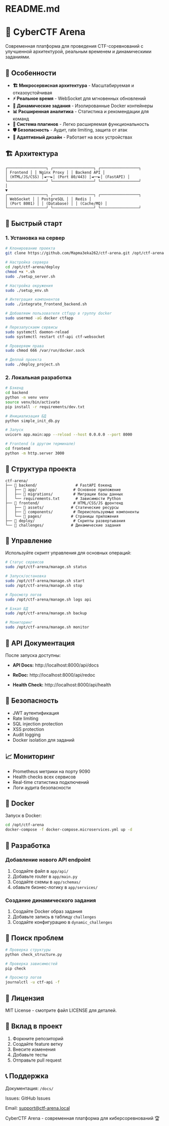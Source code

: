 # README.md
# 🚀 CyberCTF Arena

Современная платформа для проведения CTF-соревнований с улучшенной архитектурой, реальным временем и динамическими заданиями.

## 🌟 Особенности

- **🏗️ Микросервисная архитектура** - Масштабируемая и отказоустойчивая
- **⚡ Реальное время** - WebSocket для мгновенных обновлений
- **🐳 Динамические задания** - Изолированные Docker контейнеры
- **📊 Расширенная аналитика** - Статистика и рекомендации для команд
- **🔌 Система плагинов** - Легко расширяемая функциональность
- **🛡️ Безопасность** - Аудит, rate limiting, защита от атак
- **📱 Адаптивный дизайн** - Работает на всех устройствах

## 🏗️ Архитектура
```
┌─────────────────┐ ┌──────────────────┐ ┌─────────────────┐
│ Frontend │ │ Nginx Proxy │ │ Backend API │
│ (HTML/JS/CSS) │◄──►│ (Port 80/443) │◄──►│ (FastAPI) │
└─────────────────┘ └──────────────────┘ └─────────────────┘
│
▼
┌─────────────────┐ ┌──────────────────┐ ┌─────────────────┐
│ WebSocket │ │ PostgreSQL │ │ Redis │
│ (Port 8001) │ │ (Database) │ │ (Cache/MQ) │
└─────────────────┘ └──────────────────┘ └─────────────────┘
```

## 🚀 Быстрый старт

### 1. Установка на сервер
```bash
# Клонирование проекта
git clone https://github.com/Mapma3eka262/ctf-arena.git /opt/ctf-arena

# Настройка сервера
cd /opt/ctf-arena/deploy
chmod +x *.sh
sudo ./setup_server.sh

# Настройка окружения
sudo ./setup_env.sh

# Интеграция компонентов
sudo ./integrate_frontend_backend.sh

# Добавляем пользователя ctfapp в группу docker
sudo usermod -aG docker ctfapp

# Перезапускаем сервисы
sudo systemctl daemon-reload
sudo systemctl restart ctf-api ctf-websocket

# Проверяем права
sudo chmod 666 /var/run/docker.sock

# Деплой проекта
sudo ./deploy_project.sh
```

### 2. Локальная разработка
```bash
# Бэкенд
cd backend
python -m venv venv
source venv/bin/activate
pip install -r requirements/dev.txt

# Инициализация БД
python simple_init_db.py

# Запуск
uvicorn app.main:app --reload --host 0.0.0.0 --port 8000

# Frontend (в другом терминале)
cd frontend
python -m http.server 3000
```


## 📁 Структура проекта
```text
ctf-arena/
├── 📁 backend/                 # FastAPI бэкенд
│   ├── 📁 app/                # Основное приложение
│   ├── 📁 migrations/         # Миграции базы данных
│   └── requirements.txt       # Зависимости Python
├── 📁 frontend/               # HTML/CSS/JS фронтенд
│   ├── 📁 assets/            # Статические ресурсы
│   ├── 📁 components/         # Переиспользуемые компоненты
│   └── 📁 pages/             # Страницы приложения
├── 📁 deploy/                 # Скрипты развертывания
└── 📁 challenges/            # Динамические задания
```

## 🔧 Управление
Используйте скрипт управления для основных операций:

```bash
# Статус сервисов
sudo /opt/ctf-arena/manage.sh status

# Запуск/остановка
sudo /opt/ctf-arena/manage.sh start
sudo /opt/ctf-arena/manage.sh stop

# Просмотр логов
sudo /opt/ctf-arena/manage.sh logs api

# Бэкап БД
sudo /opt/ctf-arena/manage.sh backup

# Мониторинг
sudo /opt/ctf-arena/manage.sh monitor
```

## 🎯 API Документация
После запуска доступны:

- **API Docs:** http://localhost:8000/api/docs

- **ReDoc:** http://localhost:8000/api/redoc

- **Health Check:** http://localhost:8000/api/health

## 🔐 Безопасность

- JWT аутентификация
- Rate limiting
- SQL injection protection
- XSS protection
- Audit logging
- Docker isolation для заданий

## 📈 Мониторинг

- Prometheus метрики на порту 9090
- Health checks всех сервисов
- Real-time статистика подключений
- Логи аудита безопасности

## 🐳 Docker
Запуск в Docker:

```bash
cd /opt/ctf-arena
docker-compose -f docker-compose.microservices.yml up -d
```

## 🤝 Разработка
### Добавление нового API endpoint

1. Создайте файл в ```app/api/```
2. Добавьте router в ```app/main.py```
3. Создайте схемы в ```app/schemas/```
4. обавьте бизнес-логику в ```app/services/```

### Создание динамического задания

1. Создайте Docker образ задания
2. Добавьте запись в таблицу ```challenges```
3. Создайте конфигурацию в ```dynamic_challenges```

## 🐛 Поиск проблем
```bash
# Проверка структуры
python check_structure.py

# Проверка зависимостей
pip check

# Просмотр логов
journalctl -u ctf-api -f
```

## 📄 Лицензия
MIT License - смотрите файл LICENSE для деталей.

## 🤝 Вклад в проект

1. Форкните репозиторий
2. Создайте feature ветку
3. Внесите изменения
4. Добавьте тесты
5. Отправьте pull request

## 📞 Поддержка
Документация: ```/docs/```

Issues: GitHub Issues

Email: support@ctf-arena.local

CyberCTF Arena - современная платформа для киберсоревнований 🏆

